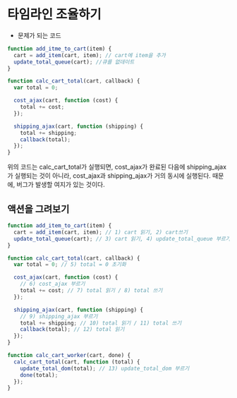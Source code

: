 # 타임라인 조율하기

- 문제가 되는 코드

```js
function add_itme_to_cart(item) {
  cart = add_item(cart, item); // cart에 item을 추가
  update_total_queue(cart); //큐를 없데이트
}

function calc_cart_total(cart, callback) {
  var total = 0;

  cost_ajax(cart, function (cost) {
    total += cost;
  });

  shipping_ajax(cart, function (shipping) {
    total += shipping;
    callback(total);
  });
}
```

위의 코드는 calc_cart_total가 실행되면, cost_ajax가 완료된 다음에 shipping_ajax가 실행되는 것이 아니라,
cost_ajax과 shipping_ajax가 거의 동시에 실행된다. 때문에, 버그가 발생할 여지가 있는 것이다.

## 액션을 그려보기

```js
function add_item_to_cart(item) {
  cart = add_item(cart, item); // 1) cart 읽기, 2) cart쓰기
  update_total_queue(cart); // 3) cart 읽기, 4) update_total_queue 부르기
}

function calc_cart_total(cart, callback) {
  var total = 0; // 5) total = 0 초기화

  cost_ajax(cart, function (cost) {
    // 6) cost_ajax 부르기
    total += cost; // 7) total 읽기 / 8) total 쓰기
  });

  shipping_ajax(cart, function (shipping) {
    // 9) shipping_ajax 부르기
    total += shipping; // 10) total 읽기 / 11) total 쓰기
    callback(total); // 12) total 읽기
  });
}

function calc_cart_worker(cart, done) {
  calc_cart_total(cart, function (total) {
    update_total_dom(total); // 13) update_total_dom 부르기
    done(total);
  });
}
```
